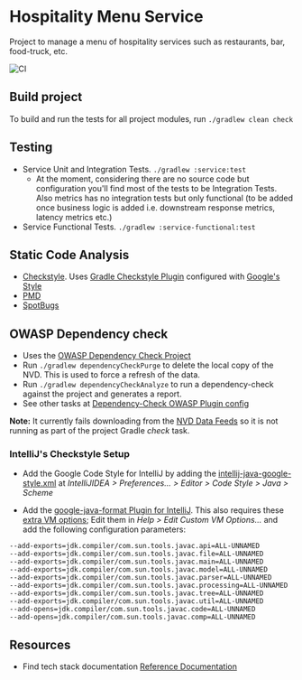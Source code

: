 # Hospitality Menu Service
Project to manage a menu of hospitality services such as restaurants, bar, food-truck, etc.

![CI](https://github.com/rauligs/hospitality-menu-service/actions/workflows/ci.yml/badge.svg)

## Build project
To build and run the tests for all project modules, run `./gradlew clean check`

## Testing
- Service Unit and Integration Tests. `./gradlew :service:test`
  - At the moment, considering there are no source code but configuration you'll find most of the
  tests to be Integration Tests. Also metrics has no integration tests but only functional (to be
  added once business logic is added i.e. downstream response metrics, latency metrics etc.)
- Service Functional Tests. `./gradlew :service-functional:test`

## Static Code Analysis
* [Checkstyle](https://checkstyle.sourceforge.io). Uses [Gradle Checkstyle Plugin](https://docs.gradle.org/current/userguide/checkstyle_plugin.html) 
configured with [Google's Style](https://checkstyle.sourceforge.io/google_style.html)
* [PMD](https://pmd.github.io/)
* [SpotBugs](https://spotbugs.github.io/)

## OWASP Dependency check
* Uses the [OWASP Dependency Check Project](https://owasp.org/www-project-dependency-check/)
* Run `./gradlew dependencyCheckPurge` to delete the local copy of the NVD. This is used to force a 
refresh of the data.
* Run `./gradlew dependencyCheckAnalyze` to run a dependency-check against the project and generates 
a report.
* See other tasks at [Dependency-Check OWASP Plugin config](https://jeremylong.github.io/DependencyCheck/dependency-check-gradle/configuration.html)

**Note:** It currently fails downloading from the [NVD Data Feeds](https://nvd.nist.gov/vuln/data-feeds)
so it is not running as part of the project Gradle _check_ task.

### IntelliJ's Checkstyle Setup
- Add the Google Code Style for IntelliJ by adding the
[intellij-java-google-style.xml](https://github.com/google/styleguide/blob/gh-pages/intellij-java-google-style.xml) 
at _IntelliJIDEA > Preferences... > Editor > Code Style > Java > Scheme_

- Add the [google-java-format Plugin for IntelliJ](https://github.com/google/google-java-format). 
This also requires these [extra VM options](https://github.com/google/google-java-format/issues/787); 
Edit them in _Help > Edit Custom VM Options..._ and add the following configuration parameters:
```
--add-exports=jdk.compiler/com.sun.tools.javac.api=ALL-UNNAMED
--add-exports=jdk.compiler/com.sun.tools.javac.file=ALL-UNNAMED
--add-exports=jdk.compiler/com.sun.tools.javac.main=ALL-UNNAMED
--add-exports=jdk.compiler/com.sun.tools.javac.model=ALL-UNNAMED
--add-exports=jdk.compiler/com.sun.tools.javac.parser=ALL-UNNAMED
--add-exports=jdk.compiler/com.sun.tools.javac.processing=ALL-UNNAMED
--add-exports=jdk.compiler/com.sun.tools.javac.tree=ALL-UNNAMED
--add-exports=jdk.compiler/com.sun.tools.javac.util=ALL-UNNAMED
--add-opens=jdk.compiler/com.sun.tools.javac.code=ALL-UNNAMED
--add-opens=jdk.compiler/com.sun.tools.javac.comp=ALL-UNNAMED
```

## Resources
* Find tech stack documentation [Reference Documentation](./docs/reference.md)